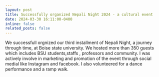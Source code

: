 ```yaml
---
layout: post
title: Successfully organized Nepali Night 2024 - a cultural event
date: 2024-03-30 16:11:00-0400
inline: false
related_posts: false
---
```


We successfull orgnized our third installment of Nepali Night,  a journey through time, at Boise state university. We hosted more than 350 guests which includes BSU students,staffs , professors and community. I was actively involve in marketing and promotion of the event through social medial like Instagram and facebook. I also volunteered for a dance performance and a ramp walk. 